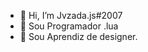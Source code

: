 - 👋 Hi, I’m Jvzada.js#2007
- 👀 Sou Programador .lua 
- 🌱 Sou Aprendiz de designer. 
<!---
Jvzada/Jvzada is a ✨ special ✨ repository because its `README.md` (this file) appears on your GitHub profile.
You can click the Preview link to take a look at your changes.
--->

